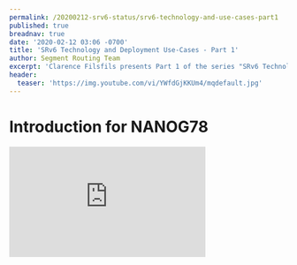 ```yaml
---
permalink: /20200212-srv6-status/srv6-technology-and-use-cases-part1
published: true
breadnav: true
date: '2020-02-12 03:06 -0700'
title: 'SRv6 Technology and Deployment Use-Cases - Part 1'
author: Segment Routing Team
excerpt: 'Clarence Filsfils presents Part 1 of the series "SRv6 Technology and Deployment use-cases": NANOG78 Introduction'
header:
  teaser: 'https://img.youtube.com/vi/YWfdGjKKUm4/mqdefault.jpg'
---
```


# Introduction for NANOG78 
<iframe width="355" height="200" src="https://www.youtube.com/embed/YWfdGjKKUm4" frameborder="0" allowfullscreen></iframe>

